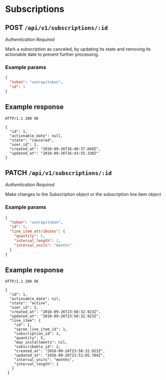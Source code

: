 # Subscriptions

## POST `/api/v1/subscriptions/:id`
*Authentication Required*

Mark a subscription as canceled, by updating its state and removing its
actionable date to prevent further processing.

### Example params

```json
{
  "token": "userapitoken",
  "id": 1
}
```

## Example response

```
HTTP/1.1 200 OK

{
  "id": 1,
  "actionable_date": null,
  "state": "canceled",
  "user_id": 1,
  "created_at": "2016-09-26T16:40:37.660Z",
  "updated_at": "2016-09-26T16:43:55.330Z"
}
```

## PATCH `/api/v1/subscriptions/:id`
*Authentication Required*

Make changes to the Subscription object or the subscription line item object

### Example params

```json
{
  "token": "userapitoken",
  "id": 1,
  "line_item_attributes": {
    "quantity": 5,
    "interval_length": 1,
    "interval_units": "months"
  }
}
```

## Example response
```
HTTP/1.1 200 OK

{
  "id": 1,
  "actionable_date": nil,
  "state": "active",
  "user_id": 1,
  "created_at": "2016-09-26T23:50:32.923Z",
  "updated_at": "2016-09-26T23:50:32.923Z",
  "line_item": {
    "id": 1,
    "spree_line_item_id": 1,
    "subscription_id": 1,
    "quantity": 5,
    "max_installments": nil,
    "subscribable_id": 2,
    "created_at": "2016-09-26T23:50:32.923Z",
    "updated_at": "2016-09-26T23:51:05.784Z",
    "interval_units": "months",
    "interval_length": 1
   }
 }

```
